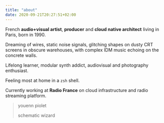 ```yaml
---
title: "about"
date: 2020-09-21T20:27:51+02:00
---
```


French **audio+visual artist**, **producer** and **cloud native architect**
living in Paris, born in 1990.

Dreaming of wires, static noise signals, glitching shapes on dusty CRT screens
in obscure warehouses, with complex IDM music echoing on the concrete walls.

Lifelong learner, modular synth addict, audiovisual and photography enthusiast.

Feeling most at home in a `zsh` shell.

Currently working at **Radio France** on cloud infrastructure and radio
streaming platform.

> youenn piolet
>
> schematic wizard


